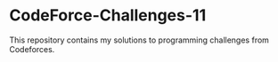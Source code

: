 # CodeForce-Challenges-11
This repository contains my solutions to programming challenges from Codeforces.
